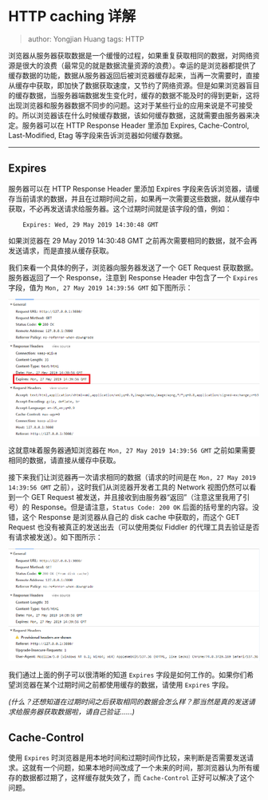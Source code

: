# HTTP caching 详解
> author: Yongjian Huang
> tags: HTTP

浏览器从服务器获取数据是一个缓慢的过程，如果重复获取相同的数据，对网络资源是很大的浪费（最常见的就是数据流量资源的浪费）。幸运的是浏览器都提供了缓存数据的功能，数据从服务器返回后被浏览器缓存起来，当再一次需要时，直接从缓存中获取，即加快了数据获取速度，又节约了网络资源。但是如果浏览器盲目的缓存数据，当服务器端数据发生变化时，缓存的数据不能及时的得到更新，这将出现浏览器和服务器数据不同步的问题。这对于某些行业的应用来说是不可接受的。所以浏览器该在什么时候缓存数据，该如何缓存数据，这就需要由服务器来决定。服务器可以在 HTTP Response Header 里添加 Expires, Cache-Control, Last-Modified, Etag 等字段来告诉浏览器如何缓存数据。
**********
## Expires

服务器可以在 HTTP Response Header 里添加 Expires 字段来告诉浏览器，请缓存当前请求的数据，并且在过期时间之前，如果再一次需要这些数据，就从缓存中获取，不必再发送请求给服务器。这个过期时间就是该字段的值，例如：
```
    Expires: Wed, 29 May 2019 14:30:48 GMT
```
如果浏览器在 29 May 2019 14:30:48 GMT 之前再次需要相同的数据，就不会再发送请求，而是直接从缓存获取。

我们来看一个具体的例子，浏览器向服务器发送了一个 GET Request 获取数据。服务器返回了一个 Response，注意到 Response Header 中包含了一个 `Expires` 字段，值为 `Mon, 27 May 2019 14:39:56 GMT` 如下图所示：

![Image](https://raw.githubusercontent.com/codelab2006/codelab-website-markdown/master/resources/http_caching/expires_1st_response.png)

这就意味着服务器通知浏览器在 `Mon, 27 May 2019 14:39:56 GMT` 之前如果需要相同的数据，请直接从缓存中获取。

接下来我们让浏览器再一次请求相同的数据（请求的时间是在 `Mon, 27 May 2019 14:39:56 GMT` 之前），这时我们从浏览器开发者工具的 Network 视图仍然可以看到一个 GET Request 被发送，并且接收到由服务器“返回”（注意这里我用了引号）的 Response。但是请注意，`Status Code: 200 OK` 后面的括号里的内容。没错，这个 Response 是浏览器从自己的 disk cache 中获取的，而这个 GET Request 也没有被真正的发送出去（可以使用类似 Fiddler 的代理工具去验证是否有请求被发送）。如下图所示：

![Image](https://raw.githubusercontent.com/codelab2006/codelab-website-markdown/master/resources/http_caching/expires_2nd_response.png)

我们通过上面的例子可以很清晰的知道 `Expires` 字段是如何工作的。如果你们希望浏览器在某个过期时间之前都使用缓存的数据，请使用 `Expires` 字段。

*(什么？还想知道在过期时间之后获取相同的数据会怎么样？那当然是真的发送请求给服务器获取数据啦，请自己验证......)*

## Cache-Control

使用 `Expires` 时浏览器是用本地时间和过期时间作比较，来判断是否需要发送请求。这就有一个问题，如果本地时间改成了一个未来的时间，那浏览器认为所有缓存的数据都过期了，这样缓存就失效了，而 `Cache-Control` 正好可以解决了这个问题。
